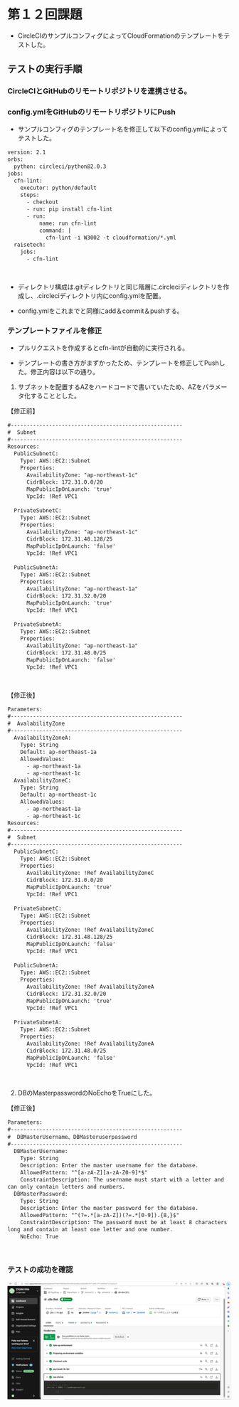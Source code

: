 # 第１２回課題

* CircleCIのサンプルコンフィグによってCloudFormationのテンプレートをテストした。

## テストの実行手順

### CircleCIとGitHubのリモートリポジトリを連携させる。

### config.ymlをGitHubのリモートリポジトリにPush

* サンプルコンフィグのテンプレート名を修正して以下のconfig.ymlによってテストした。

```
version: 2.1
orbs:
  python: circleci/python@2.0.3
jobs:
  cfn-lint:
    executor: python/default
    steps:
      - checkout
      - run: pip install cfn-lint
      - run:
          name: run cfn-lint
          command: |
            cfn-lint -i W3002 -t cloudformation/*.yml
  raisetech:
    jobs:
      - cfn-lint
```

<br>

* ディレクトリ構成は.gitディレクトリと同じ階層に.circleciディレクトリを作成し、.circleciディレクトリ内にconfig.ymlを配置。

* config.ymlをこれまでと同様にadd＆commit＆pushする。

### テンプレートファイルを修正

* プルリクエストを作成するとcfn-lintが自動的に実行される。

* テンプレートの書き方がまずかったため、テンプレートを修正してPushした。修正内容は以下の通り。

1. サブネットを配置するAZをハードコードで書いていたため、AZをパラメータ化することとした。

【修正前】<br>
```
#------------------------------------------------------
#  Subnet
#------------------------------------------------------
Resources:
  PublicSubnetC:
    Type: AWS::EC2::Subnet
    Properties:
      AvailabilityZone: "ap-northeast-1c"
      CidrBlock: 172.31.0.0/20
      MapPublicIpOnLaunch: 'true'
      VpcId: !Ref VPC1

  PrivateSubnetC:
    Type: AWS::EC2::Subnet
    Properties:
      AvailabilityZone: "ap-northeast-1c"
      CidrBlock: 172.31.48.128/25
      MapPublicIpOnLaunch: 'false'
      VpcId: !Ref VPC1   

  PublicSubnetA:
    Type: AWS::EC2::Subnet
    Properties:
      AvailabilityZone: "ap-northeast-1a"
      CidrBlock: 172.31.32.0/20
      MapPublicIpOnLaunch: 'true'
      VpcId: !Ref VPC1

  PrivateSubnetA:
    Type: AWS::EC2::Subnet
    Properties:
      AvailabilityZone: "ap-northeast-1a"
      CidrBlock: 172.31.48.0/25
      MapPublicIpOnLaunch: 'false'
      VpcId: !Ref VPC1
```
<br>

【修正後】
```
Parameters:
#------------------------------------------------------
#  AvalabilityZone
#------------------------------------------------------
  AvailabilityZoneA:
    Type: String
    Default: ap-northeast-1a
    AllowedValues:
      - ap-northeast-1a
      - ap-northeast-1c
  AvailabilityZoneC:
    Type: String
    Default: ap-northeast-1c
    AllowedValues:
      - ap-northeast-1a
      - ap-northeast-1c
Resources:
#------------------------------------------------------
#  Subnet
#------------------------------------------------------
  PublicSubnetC:
    Type: AWS::EC2::Subnet
    Properties:
      AvailabilityZone: !Ref AvailabilityZoneC
      CidrBlock: 172.31.0.0/20
      MapPublicIpOnLaunch: 'true'
      VpcId: !Ref VPC1

  PrivateSubnetC:
    Type: AWS::EC2::Subnet
    Properties:
      AvailabilityZone: !Ref AvailabilityZoneC
      CidrBlock: 172.31.48.128/25
      MapPublicIpOnLaunch: 'false'
      VpcId: !Ref VPC1   

  PublicSubnetA:
    Type: AWS::EC2::Subnet
    Properties:
      AvailabilityZone: !Ref AvailabilityZoneA
      CidrBlock: 172.31.32.0/20
      MapPublicIpOnLaunch: 'true'
      VpcId: !Ref VPC1

  PrivateSubnetA:
    Type: AWS::EC2::Subnet
    Properties:
      AvailabilityZone: !Ref AvailabilityZoneA
      CidrBlock: 172.31.48.0/25
      MapPublicIpOnLaunch: 'false'
      VpcId: !Ref VPC1
```
<br>

2. DBのMasterpasswordのNoEchoをTrueにした。


【修正後】
```
Parameters:
#------------------------------------------------------
#  DBMasterUsername、DBMasteruserpassword
#------------------------------------------------------
  DBMasterUsername:
    Type: String
    Description: Enter the master username for the database.
    AllowedPattern: "^[a-zA-Z][a-zA-Z0-9]*$"
    ConstraintDescription: The username must start with a letter and can only contain letters and numbers.
  DBMasterPassword:
    Type: String
    Description: Enter the master password for the database.
    AllowedPattern: "^(?=.*[a-zA-Z])(?=.*[0-9]).{8,}$"
    ConstraintDescription: The password must be at least 8 characters long and contain at least one letter and one number.
    NoEcho: True
```

<br>

### テストの成功を確認

![cfn-lint_OK](images/cfn-lint_OK.png)
 
